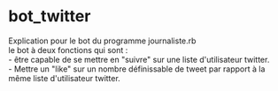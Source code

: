 # bot_twitter

<p>Explication pour le bot du programme journaliste.rb <br />
le bot à deux fonctions qui sont :<br />
	- être capable de se mettre en "suivre" sur une liste d'utilisateur twitter.<br />
	- Mettre un "like" sur un nombre définissable de tweet par rapport à la même liste d'utilisateur twitter.<br />
</p>